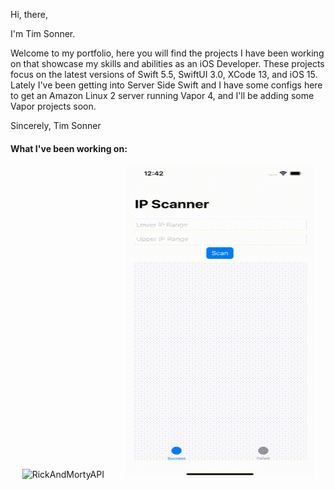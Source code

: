 Hi, there,

I'm Tim Sonner. 

Welcome to my portfolio, here you will find the projects I have been working on that showcase my skills and abilities as an iOS Developer. These projects focus on the latest versions of Swift 5.5, SwiftUI 3.0, XCode 13, and iOS 15. Lately I've been getting into Server Side Swift and I have some configs here to get an Amazon Linux 2 server running Vapor 4, and I'll be adding some Vapor projects soon.

Sincerely, Tim Sonner

#### What I've been working on:
<!---
This is the format for comments in the readme
alternate image size: 370x480
--->
<p align="center">
  <img alt="RickAndMortyAPI" src="https://github.com/timsonner/RickAndMortyAPI/blob/7d96ffc0a6c96d7f5f0125b1df870f01da6fed96/RickAndMortyAPI.gif" width=300 height=500>
&nbsp; &nbsp; &nbsp; &nbsp;
  <img alt="IPScanner" src="https://github.com/timsonner/IPScanner/blob/7a32478bf45e20d154f55c73e2117432637e847e/IPScanner.gif" width=300 height=500>
</p>
